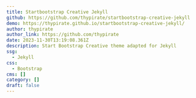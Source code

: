 ```yaml
---
title: Startbootstrap Creative Jekyll
github: https://github.com/thypirate/startbootstrap-creative-jekyll
demo: https://thypirate.github.io/startbootstrap-creative-jekyll/
author: thypirate
author_link: https://github.com/thypirate
date: 2023-11-30T13:19:08.361Z
description: Start Bootstrap Creative theme adapted for Jekyll
ssg:
  - Jekyll
css:
  - Bootstrap
cms: []
category: []
draft: false
---
```

